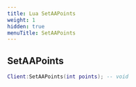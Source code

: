 ```yaml
---
title: Lua SetAAPoints
weight: 1
hidden: true
menuTitle: SetAAPoints
---
```

## SetAAPoints
```lua
Client:SetAAPoints(int points); -- void
```